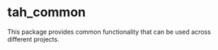 # tah_common

This package provides common functionality that can be used across different projects.